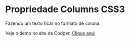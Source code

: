 Propriedade Columns CSS3
=================================

Fazendo um texto ficar no formato de coluna.


Veja o demo no site da Codpen [Clique aqui](http://codepen.io/hjdesigner/pen/warNQJ)
